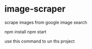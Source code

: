 # image-scraper
scrape images from google image search

npm install
npm start

use this command to un ths project
